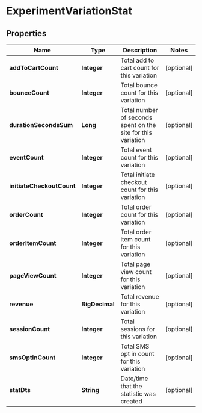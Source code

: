 

# ExperimentVariationStat


## Properties

| Name | Type | Description | Notes |
|------------ | ------------- | ------------- | -------------|
|**addToCartCount** | **Integer** | Total add to cart count for this variation |  [optional] |
|**bounceCount** | **Integer** | Total bounce count for this variation |  [optional] |
|**durationSecondsSum** | **Long** | Total number of seconds spent on the site for this variation |  [optional] |
|**eventCount** | **Integer** | Total event count for this variation |  [optional] |
|**initiateCheckoutCount** | **Integer** | Total initiate checkout count for this variation |  [optional] |
|**orderCount** | **Integer** | Total order count for this variation |  [optional] |
|**orderItemCount** | **Integer** | Total order item count for this variation |  [optional] |
|**pageViewCount** | **Integer** | Total page view count for this variation |  [optional] |
|**revenue** | **BigDecimal** | Total revenue for this variation |  [optional] |
|**sessionCount** | **Integer** | Total sessions for this variation |  [optional] |
|**smsOptInCount** | **Integer** | Total SMS opt in count for this variation |  [optional] |
|**statDts** | **String** | Date/time that the statistic was created |  [optional] |




